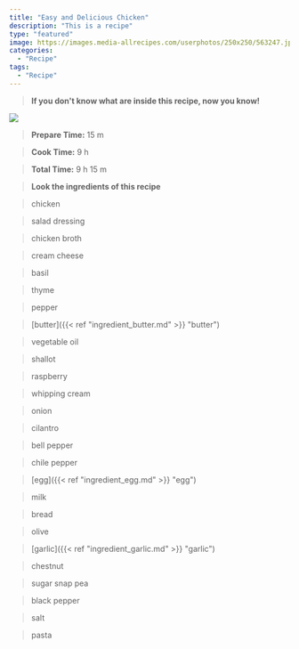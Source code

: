 ```yaml
---
title: "Easy and Delicious Chicken"
description: "This is a recipe"
type: "featured"
image: https://images.media-allrecipes.com/userphotos/250x250/563247.jpg
categories: 
  - "Recipe"
tags: 
  - "Recipe"
---
```



>**If you don't know what are inside this recipe, now you know!**

![](../images/Recipes-Banner.jpg)
> **Prepare Time:** 15 m


> **Cook Time:** 9 h


> **Total Time:** 9 h 15 m

> **Look the ingredients of this recipe**

> chicken

> salad dressing

> chicken broth

> cream cheese

> basil

> thyme

> pepper

> [butter]({{< ref "ingredient_butter.md" >}} "butter")

> vegetable oil

> shallot

> raspberry

> whipping cream

> onion

> cilantro

> bell pepper

> chile pepper

> [egg]({{< ref "ingredient_egg.md" >}} "egg")

> milk

> bread

> olive

> [garlic]({{< ref "ingredient_garlic.md" >}} "garlic")

> chestnut

> sugar snap pea

> black pepper

> salt

> pasta

